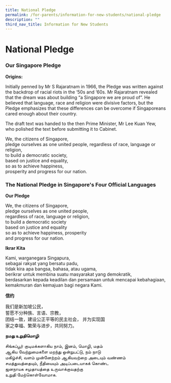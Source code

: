 ```yaml
---
title: National Pledge
permalink: /for-parents/information-for-new-students/national-pledge
description: ""
third_nav_title: Information for New Students
---
```

# **National Pledge**

### Our Singapore Pledge

**Origins:**

Initially penned by Mr S Rajaratnam in 1966, the Pledge was written against the backdrop of racial riots in the ‘50s and ‘60s. Mr Rajaratnam revealed that the dream was about building “a Singapore we are proud of”. He believed that language, race and religion were divisive factors, but the Pledge emphasizes that these differences can be overcome if Singaporeans cared enough about their country. 

The draft text was handed to the then Prime Minister, Mr Lee Kuan Yew, who polished the text before submitting it to Cabinet.


We, the citizens of Singapore,   
pledge ourselves as one united people, regardless of race, language or religion,    
to build a democratic society,   
based on justice and equality,   
so as to achieve happiness,     
prosperity and progress for our nation.

### The National Pledge in Singapore's Four Official Languages

**Our Pledge**

We, the citizens of Singapore,   
pledge ourselves as one united people,   
regardless of race, language or religion,   
to build a democratic society   
based on justice and equality   
so as to achieve happiness, prosperity    
and progress for our nation.

**Ikrar Kita**

Kami, warganegara Singapura,   
sebagai rakyat yang bersatu padu,   
tidak kira apa bangsa, bahasa, atau ugama,   
berikrar untuk membina suatu masyarakat yang demokratik,   
berdasarkan kepada keadilan dan persamaan untuk mencapai kebahagiaan,    
kemakmuran dan kemajuan bagi negara Kami.


**信约**

我们是新加坡公民，    
誓愿不分种族、言语、宗教，    
团结一致，建设公正平等的民主社会，
并为实现国  
家之幸福、繁荣与进步，共同努力。


**நமது உறுதிமொழி**

சிங்கப்பூர் குடிமக்களாகிய நாம், இனம், மொழி, மதம்   
ஆகிய வேற்றுமைகளை மறந்து ஒன்றுபட்டு, நம் நாடு    
மகிழ்ச்சி, வளம் முன்னேற்றம் ஆகியவற்றை அடையும் வண்ணம்       
 சமத்துவத்தையும், நீதியையும் அடிப்படையாகக் கொண்ட    
ஜனநாயக சமுதாயத்தை உருவாக்குவதற்கு   
உறுதி மேற்கொள்வோமாக.